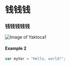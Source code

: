 # 钱钱钱
### 钱钱钱钱钱
![Image of Yaktoca1](https://octodex.github.com/images/yaktocat.png)
#### Example 2
```javascript
var myVar = "Hello, world!";
```
